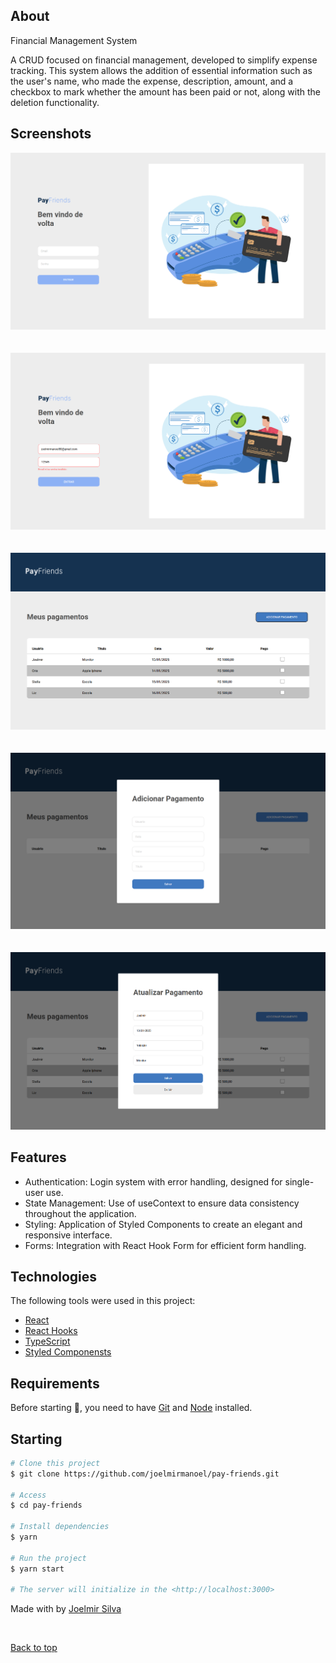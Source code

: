 ## About

Financial Management System

A CRUD focused on financial management, developed to simplify expense tracking. This system allows the addition of essential information such as the user's name, who made the expense, description, amount, and a checkbox to mark whether the amount has been paid or not, along with the deletion functionality.

## Screenshots

<div align="center" id="top"> 
  <img src="./src/assets/Captura de tela 2025-01-16 112452.png" alt="Pay-Friends" />
</div>
<br/>
<br/>
<div align="center" id="top"> 
  <img src="./src/assets/Captura de tela 2025-01-16 112640.png" alt="Pay-Friends" />
</div>
<br/>
<br/>
<div align="center" id="top"> 
  <img src="./src/assets/Captura de tela 2025-01-16 112141.png" alt="Pay-Friends" />
</div>
<br/>
<br/>
<div align="center" id="top"> 
  <img src="./src/assets/Captura de tela 2025-01-16 112716.png" alt="Pay-Friends" />
</div>
<br/>
<br/>
<div align="center" id="top"> 
  <img src="./src/assets/Captura de tela 2025-01-16 112210.png" alt="Pay-Friends" />
</div>

## Features

- Authentication: Login system with error handling, designed for single-user use.
- State Management: Use of useContext to ensure data consistency throughout the application.
- Styling: Application of Styled Components to create an elegant and responsive interface.
- Forms: Integration with React Hook Form for efficient form handling.

## Technologies

The following tools were used in this project:

- [React](https://pt-br.reactjs.org/)
- [React Hooks](https://react-hook-form.com/)
- [TypeScript](https://www.typescriptlang.org/)
- [Styled Componensts](https://styled-components.com/)

## Requirements

Before starting 🏁, you need to have [Git](https://git-scm.com) and [Node](https://nodejs.org/en/) installed.

## Starting

```bash
# Clone this project
$ git clone https://github.com/joelmirmanoel/pay-friends.git

# Access
$ cd pay-friends

# Install dependencies
$ yarn

# Run the project
$ yarn start

# The server will initialize in the <http://localhost:3000>
```

Made with by <a href="https://github.com/joelmirmanoel" target="_blank">Joelmir Silva</a>

&#xa0;

<a href="#top">Back to top</a>

